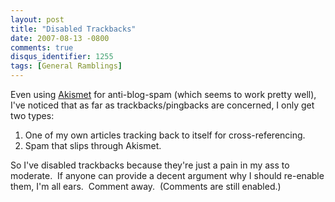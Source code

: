 ```yaml
---
layout: post
title: "Disabled Trackbacks"
date: 2007-08-13 -0800
comments: true
disqus_identifier: 1255
tags: [General Ramblings]
---
```

Even using [Akismet](http://akismet.com/) for anti-blog-spam (which
seems to work pretty well), I've noticed that as far as
trackbacks/pingbacks are concerned, I only get two types:

1.  One of my own articles tracking back to itself for
    cross-referencing.
2.  Spam that slips through Akismet.

So I've disabled trackbacks because they're just a pain in my ass to
moderate.  If anyone can provide a decent argument why I should
re-enable them, I'm all ears.  Comment away.  (Comments are still
enabled.)

